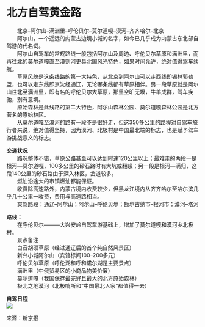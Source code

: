 # 北方自驾黄金路  

&emsp;&emsp;北京–阿尔山–满洲里–呼伦贝尔–莫尔道嘎–漠河–齐齐哈尔–北京  
&emsp;&emsp;阿尔山，一个遥远的内蒙古边境小城的名字，如今已几乎成为内蒙古东北部自驾游的代名词。  
&emsp;&emsp;阿尔山自驾车的常规路线一般包括阿尔山及周边、呼伦贝尔草原和满洲里，而再往北的莫尔道嘎直至漠则河更具北国风光特色，如果时间允许，绝对值得驾车续航。  
&emsp;&emsp;草原风貌是这条线路的第一大特色，从北京到阿尔山可以走西线即锡林郭勒盟，也可以走东线即京沈经通辽，无论哪条线都有草原相伴。另一段草原就是阿尔山往北至满洲里，即有名的呼伦贝尔大草原，那里空旷无垠，牛羊成群，驾车疾驰，别有意境。  
&emsp;&emsp;原始森林是此线路的第二大特色，阿尔山森林公园、莫尔道嘎森林公园是北方著名的原始林区。  
&emsp;&emsp;从莫尔道嘎至漠河的路有一段不是很好走，但这350多公里的路程对自驾车旅行者来说，绝对值得坚持，因为漠河、北极村是中国最北端的标志，也是赋予驾车游挑战意义的标志。  

**交通状况**  
&emsp;&emsp;路况整体不错，草原公路甚至可以达到时速120公里以上；最难走的两段一是根河—莫尔道嘎，100多公里的砂石路时有大坑或翻浆；另一段是根河—满归，这段140公里的砂石路由于深入林区，岔道较多。  
&emsp;&emsp;燃油沿途大的市镇燃油都能保证。  
&emsp;&emsp;收费除高速路外，内蒙古境内收费较少，但黑龙江境内从齐齐哈尔至哈尔滨几乎几十公里一收费，费用与高速路相当。  
&emsp;&emsp;爽驾路段：通辽–阿尔山；阿尔山–呼伦贝尔；额尔古纳市–根河市；漠河–塔河  

**路线：**  
&emsp;&emsp;在呼伦贝尔———大兴安岭自驾车游基础上，增加了莫尔道嘎和漠河乡北极村。  
&emsp;&emsp;景点备注  
&emsp;&emsp;白音胡硕草原（经过通辽后的首个纯自然风景区）  
&emsp;&emsp;新兴小城阿尔山（宾馆标间100–200多元）  
&emsp;&emsp;呼伦贝尔草原（呼伦湖和呼和诺尔湖是主要景点）  
&emsp;&emsp;满洲里（中俄贸易区的小商品物美价廉）  
&emsp;&emsp;莫尔道嘎（我国保存最完好且最大的北方原始森林）  
&emsp;&emsp;极北之地漠河（北极哨所和“中国最北人家”都值得一去）  

**自驾日程**  
![](https://raw.gitmirror.com/szqq0512/Pic/main/img/202201212035322.png)  

来源：新京报  